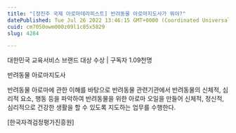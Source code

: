 ```yaml
---
title: "[정진주 국제 아로마테라피스트] 반려동물 아로마지도사가 뭐야?"
datePublished: Tue Jul 26 2022 13:46:15 GMT+0000 (Coordinated Universal Time)
cuid: cm7050owm000z09l1c85x5829
slug: 4284

---
```



대한민국 교육서비스 브랜드 대상 수상 | 구독자 1.09천명

반려동물 아로마지도사

반려동물 아로마에 관한 이해를 바탕으로 반려동물 관련기관에서 반려동물의 신체적, 심리적 요소, 행동 등을 파악하여 반려동물을 위한 아로마 오일을 만들어 신체적, 정신적, 심리적으로 건강한 생활을 할 수 있도록 지도하는 업무를 수행한다.

[한국자격검정평가진흥원]